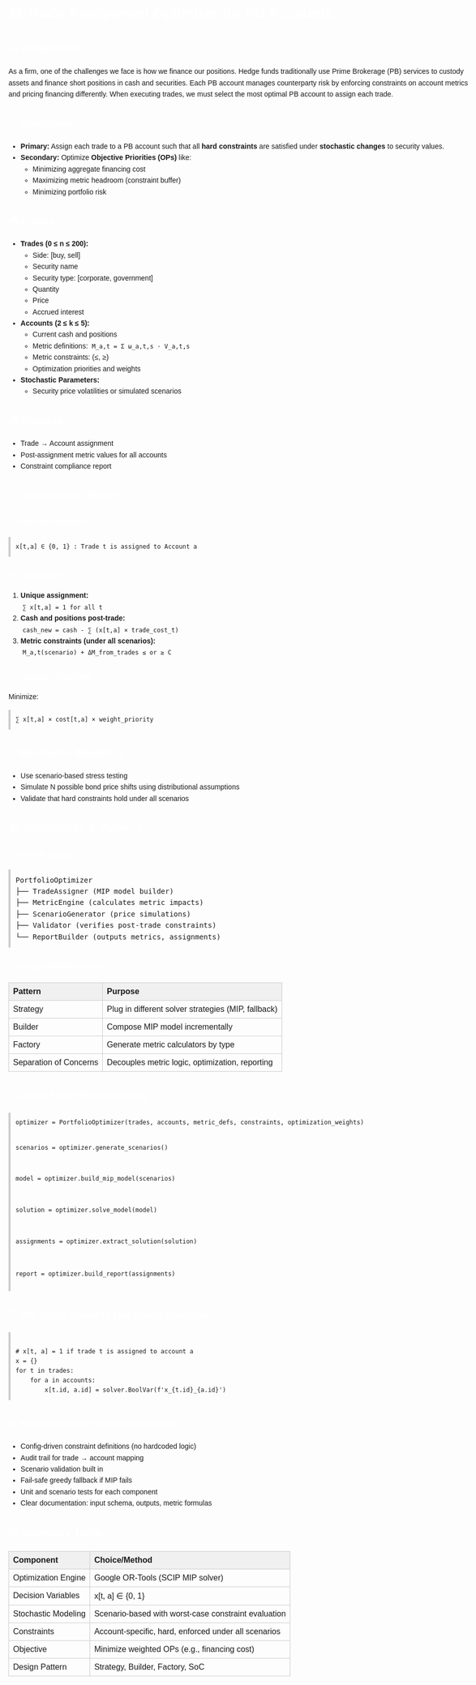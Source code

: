 <!DOCTYPE html>
<html lang="en">
<head>
  <meta charset="UTF-8">
  <title>PB Trade Assignment Optimizer Design</title>
  <style>
    body { font-family: Arial, sans-serif; line-height: 1.6; padding: 20px; max-width: 960px; margin: auto; }
    h1, h2, h3 { color: #fff; } /* Titles to white */
    pre { background: none; padding: 10px; border-left: 4px solid #ccc; overflow-x: auto; } /* Remove background */
    code { background: none; padding: 2px 4px; font-family: monospace; } /* Remove background */
    table { width: 100%; border-collapse: collapse; margin: 20px 0; }
    th, td { border: 1px solid #ccc; padding: 8px; text-align: left; }
    th { background: #f0f0f0; }
  </style>
</head>
<body>

<h1>📊 Trade Assignment Optimizer for PB Accounts</h1>

<h2>🔍 Introduction</h2>
<p>
  As a firm, one of the challenges we face is how we finance our positions. Hedge funds traditionally use Prime Brokerage (PB)
  services to custody assets and finance short positions in cash and securities. Each PB account manages counterparty risk by
  enforcing constraints on account metrics and pricing financing differently. When executing trades, we must select the most optimal
  PB account to assign each trade.
</p>

<h2>🎯 Objectives</h2>
<ul>
  <li><strong>Primary:</strong> Assign each trade to a PB account such that all <strong>hard constraints</strong> are satisfied under <strong>stochastic changes</strong> to security values.</li>
  <li><strong>Secondary:</strong> Optimize <strong>Objective Priorities (OPs)</strong> like:
    <ul>
      <li>Minimizing aggregate financing cost</li>
      <li>Maximizing metric headroom (constraint buffer)</li>
      <li>Minimizing portfolio risk</li>
    </ul>
  </li>
</ul>

<h2>📥 Inputs</h2>
<ul>
  <li><strong>Trades (0 ≤ n ≤ 200):</strong>
    <ul>
      <li>Side: [buy, sell]</li>
      <li>Security name</li>
      <li>Security type: [corporate, government]</li>
      <li>Quantity</li>
      <li>Price</li>
      <li>Accrued interest</li>
    </ul>
  </li>
  <li><strong>Accounts (2 ≤ k ≤ 5):</strong>
    <ul>
      <li>Current cash and positions</li>
      <li>Metric definitions: <code>M_a,t = Σ ω_a,t,s ⋅ V_a,t,s</code></li>
      <li>Metric constraints: (≤, ≥)</li>
      <li>Optimization priorities and weights</li>
    </ul>
  </li>
  <li><strong>Stochastic Parameters:</strong>
    <ul>
      <li>Security price volatilities or simulated scenarios</li>
    </ul>
  </li>
</ul>

<h2>📤 Outputs</h2>
<ul>
  <li>Trade → Account assignment</li>
  <li>Post-assignment metric values for all accounts</li>
  <li>Constraint compliance report</li>
</ul>

<h2>🧠 Optimization Model</h2>

<h3>🧩 Decision Variables</h3>
<pre><code>x[t,a] ∈ {0, 1} : Trade t is assigned to Account a</code></pre>

<h3>✅ Constraints</h3>
<ol>
  <li><strong>Unique assignment:</strong><br>
    <code>∑ x[t,a] = 1 for all t</code>
  </li>
  <li><strong>Cash and positions post-trade:</strong><br>
    <code>cash_new = cash - ∑ (x[t,a] × trade_cost_t)</code>
  </li>
  <li><strong>Metric constraints (under all scenarios):</strong><br>
    <code>M_a,t(scenario) + ΔM_from_trades ≤ or ≥ C</code>
  </li>
</ol>

<h3>🧮 Objective Function</h3>
<p>Minimize:</p>
<pre><code>∑ x[t,a] × cost[t,a] × weight_priority</code></pre>

<h2>🎲 Stochastic Modeling</h2>
<ul>
  <li>Use scenario-based stress testing</li>
  <li>Simulate N possible bond price shifts using distributional assumptions</li>
  <li>Validate that hard constraints hold under all scenarios</li>
</ul>

<h2>🏗️ Architecture & Patterns</h2>

<h3>🔧 Module Layout</h3>
<pre>
PortfolioOptimizer
├── TradeAssigner (MIP model builder)
├── MetricEngine (calculates metric impacts)
├── ScenarioGenerator (price simulations)
├── Validator (verifies post-trade constraints)
└── ReportBuilder (outputs metrics, assignments)
</pre>

<h3>🧱 Design Patterns Used</h3>
<table>
  <thead>
    <tr>
      <th>Pattern</th>
      <th>Purpose</th>
    </tr>
  </thead>
  <tbody>
    <tr>
      <td>Strategy</td>
      <td>Plug in different solver strategies (MIP, fallback)</td>
    </tr>
    <tr>
      <td>Builder</td>
      <td>Compose MIP model incrementally</td>
    </tr>
    <tr>
      <td>Factory</td>
      <td>Generate metric calculators by type</td>
    </tr>
    <tr>
      <td>Separation of Concerns</td>
      <td>Decouples metric logic, optimization, reporting</td>
    </tr>
  </tbody>
</table>

<h2>🧱 Code Flow (Pseudocode)</h2>
<pre><code>optimizer = PortfolioOptimizer(trades, accounts, metric_defs, constraints, optimization_weights)

scenarios = optimizer.generate_scenarios()

model = optimizer.build_mip_model(scenarios)

solution = optimizer.solve_model(model)

assignments = optimizer.extract_solution(solution)

report = optimizer.build_report(assignments)
</code></pre>

<h2>🧩 OR-Tools Variable Definition Example</h2>
<pre><code>
# x[t, a] = 1 if trade t is assigned to account a
x = {}
for t in trades:
    for a in accounts:
        x[t.id, a.id] = solver.BoolVar(f'x_{t.id}_{a.id}')
</code></pre>

<h2>✅ Maintainability Considerations</h2>
<ul>
  <li>Config-driven constraint definitions (no hardcoded logic)</li>
  <li>Audit trail for trade → account mapping</li>
  <li>Scenario validation built in</li>
  <li>Fail-safe greedy fallback if MIP fails</li>
  <li>Unit and scenario tests for each component</li>
  <li>Clear documentation: input schema, outputs, metric formulas</li>
</ul>

<h2>📈 Summary Table</h2>
<table>
  <thead>
    <tr>
      <th>Component</th>
      <th>Choice/Method</th>
    </tr>
  </thead>
  <tbody>
    <tr>
      <td>Optimization Engine</td>
      <td>Google OR-Tools (SCIP MIP solver)</td>
    </tr>
    <tr>
      <td>Decision Variables</td>
      <td>x[t, a] ∈ {0, 1}</td>
    </tr>
    <tr>
      <td>Stochastic Modeling</td>
      <td>Scenario-based with worst-case constraint evaluation</td>
    </tr>
    <tr>
      <td>Constraints</td>
      <td>Account-specific, hard, enforced under all scenarios</td>
    </tr>
    <tr>
      <td>Objective</td>
      <td>Minimize weighted OPs (e.g., financing cost)</td>
    </tr>
    <tr>
      <td>Design Pattern</td>
      <td>Strategy, Builder, Factory, SoC</td>
    </tr>
  </tbody>
</table>

</body>
</html>
